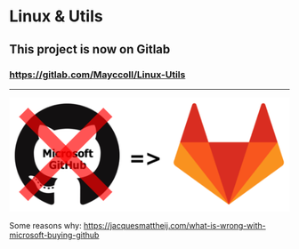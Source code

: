 # Linux & Utils

## This project is now on Gitlab

### https://gitlab.com/Mayccoll/Linux-Utils

---

![Gitlab](./img/nogithub.png)

Some reasons why: https://jacquesmattheij.com/what-is-wrong-with-microsoft-buying-github
